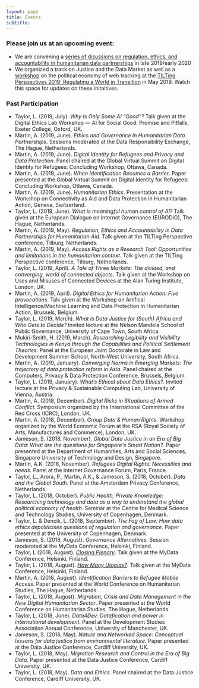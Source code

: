 ```yaml
---
layout: page
title: Events
subtitle:
---
```


### Please join us at an upcoming event:
- We are convening a [series of disussions on regulation, ethics, and accountability in humanitarian data partnerships](https://globaldatajustice.org/humanitariandatapartnerships) in late 2019/early 2020
- We organized a track on Justice and the Data Market as well as a [workshop](https://globaldatajustice.org/workshop/) on the political economy of web tracking at the [TILTing Perspectives 2019: Regulating a World in Transition](https://www.tilburguniversity.edu/research/institutes-and-research-groups/tilt/events/tilting-perspectives) in May 2019. Watch this space for updates on these initaitives.

### Past Participation
-	Taylor, L. (2019, July). _Why Is Only Some AI “Good”?_ Talk given at the Digital Ethics Lab Workshop — AI for Social Good: Promise and Pitfalls,  Exeter College, Oxford, UK.
- Martin, A. (2019, June). _Ethics and Governance in Humanitarian Data Partnerships_. Sessions moderated at the Data Responsibility Exchange, The Hague, Netherlands.
- Martin, A. (2019, June). _Digital Identity for Refugees and Privacy and Data Protection_. Panel chaired at the Global Virtual Summit on Digital Identity for Refugees: Concluding Workshop, Ottawa, Canada.
- Martin, A. (2019, June). _When Identification Becomes a Barrier_. Paper presented at the Global Virtual Summit on Digital Identity for Refugees: Concluding Workshop, Ottawa, Canada.
- Martin, A. (2019, June). _Humanitarian Ethics_. Presentation at the Workshop on Connectivity as Aid and Data Protection in Humanitarian Action, Geneva, Switzerland.
- Taylor, L. (2019, June). _What is meaningful human control of AI?_ Talk given at the European Dialogue on Internet Governance (EURODIG), The Hague, Netherlands.
- Martin, A. (2019, May). _Regulation, Ethics and Accountability in Data Partnerships for Humanitarian Aid_. Talk given at the TILTing Perspective conference, Tilburg, Netherlands.
- Martin, A. (2019, May). _Access Rights as a Research Tool: Opportunities and limitations in the humanitarian context_. Talk given at the TILTing Perspective conference, Tilburg, Netherlands.
- Taylor, L. (2019, April). _A Tale of Three Markets: The divided, and converging, world of connected objects_. Talk given at the Workshop on Uses and Misuses of Connected Devices at the Alan Turing Institute, London, UK.
- Martin, A. (2019, April). _Digital Ethics for Humanitarian Action: Five provocations_. Talk given at the Workshop on Artifical Intelligence/Machine Learning and Data Protection in Humanitarian Action, Brussels, Belgium.
- Taylor, L. (2019, March). _What is Data Justice for (South) Africa and Who Gets to Decide?_ Invited lecture at the Nelson Mandela School of Public Governance, University of Cape Town, South Africa.
- Mukiri-Smith, H. (2019, March). _Researching Legibility and Visibility Technologies in Kenya through the Capabilities and Political Settlement Theories_. Panel at the European Joint Doctorate in Law and Development Summer School, North-West University, South Africa.
- Martin, A. (2019, January). _Converging Norms in Emerging Markets: The trajectory of data protection reform in Asia_. Panel chaired at the Computers, Privacy & Data Protection Conference, Brussels, Belgium.
- Taylor, L. (2019, January). _What’s Ethical about Data Ethics?_. Invited lecture at the Privacy & Sustainable Computing Lab, University of Vienna, Austria.
- Martin, A. (2018, December). _Digital Risks in Situations of Armed Conflict_. Symposium organized by the International Committee of the Red Cross (ICRC), London, UK.
- Martin, A. (2018, December). _Group Data & Human Rights_. Workshop organized by the World Economic Forum at the RSA (Royal Society of Arts, Manufactures and Commerce), London, UK.
- Jameson, S. (2018, November). _Global Data Justice in an Era of Big Data: What are the questions for Singapore's Smart Nation?_. Paper presented at the Department of Humanities, Arts and Social Sciences, Singapore University of Technology and Design, Singapore.
- Martin, A.K. (2018, November). _Refugees Digital Rights: Necessities and needs_. Panel at the Internet Governance Forum, Paris, France.
- Taylor, L., Arora, P., Martin, A.K., & Jameson, S. (2018, October). _Data and the Global South_. Panel at the Amsterdam Privacy Conference, Netherlands.
- Taylor, L. (2018, October). _Public Health, Private Knowledge: Researching technology and data as a way to understand the global political economy of health_. Seminar at the Centre for Medical Science and Technology Studies, University of Copenhagen, Denmark.
- Taylor, L. & Dencik, L. (2018, September). _The Fog of Law: How data ethics depoliticises questions of regulation and governance_. Paper presented at the University of Copenhagen, Denmark.
- Jameson, S. (2018, August). _Governance Alternatives_. Session moderated at the MyData Conference, Helsinki, Finland.
- Taylor, L (2018, August). [_Closing Plenary_](https://www.youtube.com/watch?v=gIVdgh7DaCo). Talk given at the MyData Conference, Helsinki, Finland.
- Taylor, L. (2018, August). [_How Many Utopias?_](https://www.youtube.com/watch?v=CiUOmHl8ddc). Talk given at the MyData Conference, Helsinki, Finland.
- Martin, A. (2018, August). _Identification Barriers to Refugee Mobile Access_. Paper presented at the World Conference on Humanitarian Studies, The Hague, Netherlands.
- Taylor, L. (2018, August). _Migration, Crisis and Data Management in the New Digital Humanitarian Sector_. Paper presented at the World Conference on Humanitarian Studies, The Hague, Netherlands.
- Taylor, L. (2018, June). _Data4Dev: Datafication and power in international development_. Panel at the Development Studies Association Annual Conference, University of Manchester, UK.
- Jameson, S. (2018, May). _Nature and Networked Space: Conceptual lessons for data justice from environmental literature_. Paper presented at the Data Justice Conference, Cardiff University, UK.
- Taylor, L. (2018, May). _Migration Research and Control in the Era of Big Data_. Paper presented at the Data Justice Conference, Cardiff University, UK.
- Taylor, L. (2018, May). _Data and Ethics_. Panel chaired at the Data Justice Conference, Cardiff University, UK.
